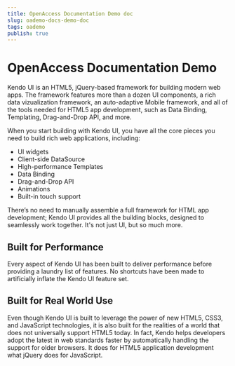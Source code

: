 ```yaml
---
title: OpenAccess Documentation Demo doc
slug: oademo-docs-demo-doc
tags: oademo
publish: true
---
```


# OpenAccess Documentation Demo

Kendo UI is an HTML5, jQuery-based framework for building modern web apps. The framework features more than a dozen UI components, a rich data vizualization framework, an auto-adaptive Mobile framework, and all of the tools needed for HTML5 app development, such as Data Binding, Templating, Drag-and-Drop API, and more.

When you start building with Kendo UI, you have all the core pieces you need to build rich web applications, including:

* UI widgets
* Client-side DataSource
* High-performance Templates
* Data Binding
* Drag-and-Drop API
* Animations
* Built-in touch support

There’s no need to manually assemble a full framework for HTML app development; Kendo UI provides all the building blocks, designed to seamlessly work together. It's not just UI, but so much more.

## Built for Performance

Every aspect of Kendo UI has been built to deliver performance before providing a laundry list of features. No shortcuts have been made to artificially inflate the Kendo UI feature set. 

## Built for Real World Use

Even though Kendo UI is built to leverage the power of new HTML5, CSS3, and JavaScript technologies, it is also built for the realities of a world that does not universally support HTML5 today. In fact, Kendo helps developers adopt the latest in web standards faster by automatically handling the support for older browsers. It does for HTML5 application development what jQuery does for JavaScript.